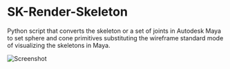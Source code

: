 # SK-Render-Skeleton

Python script that converts the skeleton or a set of joints in Autodesk Maya to set sphere and cone primitives substituting the wireframe standard mode of visualizing the skeletons in Maya.

![Screenshot](https://github.com/NadineAB/SK-Render-Skeleton/blob/master/PrimitivesSkeleton/PrimitivesSkeleton%20Screen%20Shot.png)
